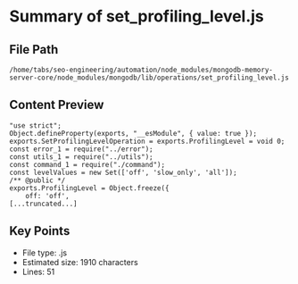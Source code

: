 # Summary of set_profiling_level.js
  
## File Path
`/home/tabs/seo-engineering/automation/node_modules/mongodb-memory-server-core/node_modules/mongodb/lib/operations/set_profiling_level.js`

## Content Preview
```
"use strict";
Object.defineProperty(exports, "__esModule", { value: true });
exports.SetProfilingLevelOperation = exports.ProfilingLevel = void 0;
const error_1 = require("../error");
const utils_1 = require("../utils");
const command_1 = require("./command");
const levelValues = new Set(['off', 'slow_only', 'all']);
/** @public */
exports.ProfilingLevel = Object.freeze({
    off: 'off',
[...truncated...]
```

## Key Points
- File type: .js
- Estimated size: 1910 characters
- Lines: 51
